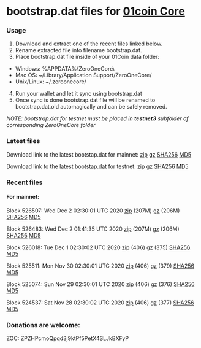 # bootstrap.dat files for [01coin Core](https://01coin.io)

### Usage

1. Download and extract one of the recent files linked below.
2. Rename extracted file into filename bootstrap.dat.
3. Place bootstrap.dat file inside of your 01Coin data folder:
 - Windows: %APPDATA%\ZeroOneCore\
 - Mac OS: ~/Library/Application Support/ZeroOneCore/
 - Unix/Linux: ~/.zeroonecore/
4. Run your wallet and let it sync using bootstrap.dat
5. Once sync is done bootstrap.dat file will be renamed to bootstrap.dat.old automagically and can be safely removed.

_NOTE: bootstrap.dat for testnet must be placed in **testnet3** subfolder of corresponding ZeroOneCore folder_

### Latest files
Download link to the latest bootstap.dat for mainnet: [zip](https://files.01coin.io/mainnet/bootstrap.dat.zip) [gz](https://files.01coin.io/mainnet/bootstrap.dat.tar.gz) [SHA256](https://files.01coin.io/mainnet/sha256.txt) [MD5](https://files.01coin.io/mainnet/md5.txt)

Download link to the latest bootstap.dat for testnet: [zip](https://files.01coin.io/testnet/bootstrap.dat.zip) [gz](https://files.01coin.io/testnet/bootstrap.dat.tar.gz) [SHA256](https://files.01coin.io/testnet/sha256.txt) [MD5](https://files.01coin.io/testnet/md5.txt)

### Recent files

#### For mainnet:

Block 526507: Wed Dec  2 02:30:01 UTC 2020 [zip](https://files.01coin.io/mainnet/2020-12-02/bootstrap.dat.zip) (207M) [gz](https://files.01coin.io/mainnet/2020-12-02/bootstrap.dat.tar.gz) (206M) [SHA256](https://files.01coin.io/mainnet/2020-12-02/sha256.txt) [MD5](https://files.01coin.io/mainnet/2020-12-02/md5.txt)

Block 526483: Wed Dec  2 01:41:35 UTC 2020 [zip](https://files.01coin.io/mainnet/2020-12-02/bootstrap.dat.zip) (207M) [gz](https://files.01coin.io/mainnet/2020-12-02/bootstrap.dat.tar.gz) (206M) [SHA256](https://files.01coin.io/mainnet/2020-12-02/sha256.txt) [MD5](https://files.01coin.io/mainnet/2020-12-02/md5.txt)

Block 526018: Tue Dec  1 02:30:02 UTC 2020 [zip](https://files.01coin.io/mainnet/2020-12-01/bootstrap.dat.zip) (406) [gz](https://files.01coin.io/mainnet/2020-12-01/bootstrap.dat.tar.gz) (375) [SHA256](https://files.01coin.io/mainnet/2020-12-01/sha256.txt) [MD5](https://files.01coin.io/mainnet/2020-12-01/md5.txt)

Block 525511: Mon Nov 30 02:30:01 UTC 2020 [zip](https://files.01coin.io/mainnet/2020-11-30/bootstrap.dat.zip) (406) [gz](https://files.01coin.io/mainnet/2020-11-30/bootstrap.dat.tar.gz) (379) [SHA256](https://files.01coin.io/mainnet/2020-11-30/sha256.txt) [MD5](https://files.01coin.io/mainnet/2020-11-30/md5.txt)

Block 525074: Sun Nov 29 02:30:01 UTC 2020 [zip](https://files.01coin.io/mainnet/2020-11-29/bootstrap.dat.zip) (406) [gz](https://files.01coin.io/mainnet/2020-11-29/bootstrap.dat.tar.gz) (376) [SHA256](https://files.01coin.io/mainnet/2020-11-29/sha256.txt) [MD5](https://files.01coin.io/mainnet/2020-11-29/md5.txt)

Block 524537: Sat Nov 28 02:30:02 UTC 2020 [zip](https://files.01coin.io/mainnet/2020-11-28/bootstrap.dat.zip) (406) [gz](https://files.01coin.io/mainnet/2020-11-28/bootstrap.dat.tar.gz) (377) [SHA256](https://files.01coin.io/mainnet/2020-11-28/sha256.txt) [MD5](https://files.01coin.io/mainnet/2020-11-28/md5.txt)


### Donations are welcome:

ZOC: ZPZHPcmoQpqd3j9ktPf5PetX4SLJkBXFyP
